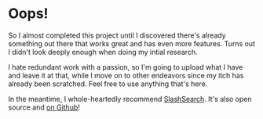 Oops!
=====
So I almost completed this project until I discovered there's already something out there that works great and has even more features. Turns out I didn't look deeply enough when doing my intial research.

I hate redundant work with a passion, so I'm going to upload what I have and leave it at that, while I move on to other endeavors since my itch has already been scratched. Feel free to use anything that's here.

In the meantime, I whole-heartedly recommend [SlashSearch][slashsearch]. It's also open source and [on Github][github]!


[slashsearch]: https://chrome.google.com/webstore/detail/jdcnkoaejhgddaceebabcjpmafmffenb
[github]: https://github.com/flipsasser/slashsearch
